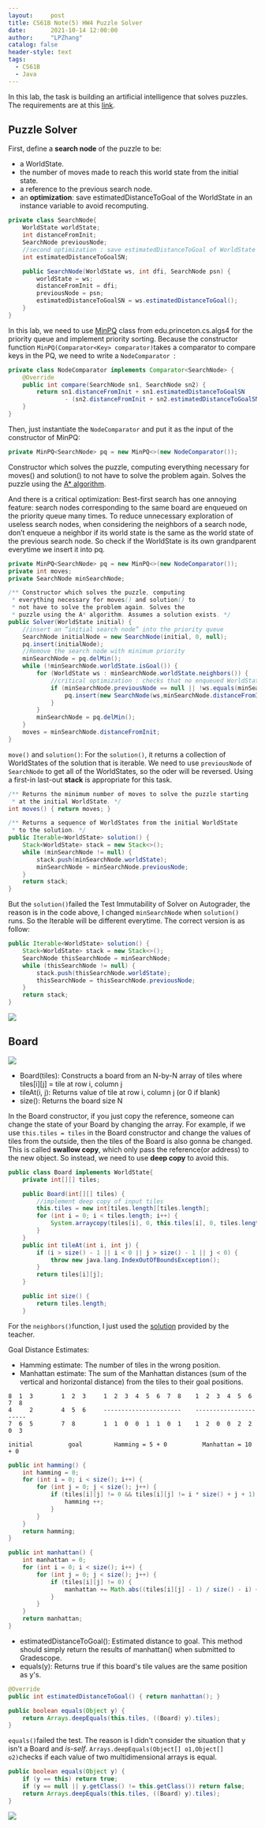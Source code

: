 ```yaml
---
layout:     post
title: CS61B Note(5) HW4 Puzzle Solver
date:       2021-10-14 12:00:00
author:     "LPZhang"
catalog: false
header-style: text
tags: 
  - CS61B
  - Java
---
```


In this lab, the task is building an artificial intelligence that solves puzzles. The requirements are at this [link](https://sp18.datastructur.es/materials/hw/hw4/hw4).
## Puzzle Solver
First, define a **search node** of the puzzle to be:
- a WorldState.
- the number of moves made to reach this world state from the initial state.
- a reference to the previous search node.
- an **optimization**: save estimatedDistanceToGoal of the WorldState in an instance variable to avoid recomputing.

```java
private class SearchNode{
    WorldState worldState;
    int distanceFromInit;
    SearchNode previousNode;
    //second optimization : save estimatedDistanceToGoal of WorldState in an instance variable
    int estimatedDistanceToGoalSN;

    public SearchNode(WorldState ws, int dfi, SearchNode psn) {
        worldState = ws;
        distanceFromInit = dfi;
        previousNode = psn;
        estimatedDistanceToGoalSN = ws.estimatedDistanceToGoal();
    }
}
```
In this lab, we need to use [MinPQ](https://algs4.cs.princeton.edu/code/javadoc/edu/princeton/cs/algs4/MinPQ.html) class from edu.princeton.cs.algs4 for the priority queue and implement priority sorting. Because the constructor function `MinPQ(Comparator<Key> comparator)`takes a comparator to compare keys in the PQ, we need to write a `NodeComparator `:
```java
private class NodeComparator implements Comparator<SearchNode> {
    @Override
    public int compare(SearchNode sn1, SearchNode sn2) {
        return sn1.distanceFromInit + sn1.estimatedDistanceToGoalSN
                - (sn2.distanceFromInit + sn2.estimatedDistanceToGoalSN);
    }
}
```
Then, just instantiate the `NodeComparator` and put it as the input of the constructor of MinPQ:
```java
private MinPQ<SearchNode> pq = new MinPQ<>(new NodeComparator());
```
Constructor which solves the puzzle, computing everything necessary for moves() and solution() to not have to solve the problem again. Solves the puzzle using the [A* algorithm](https://en.wikipedia.org/wiki/A*_search_algorithm).

And there is a critical optimization: Best-first search has one annoying feature: search nodes corresponding to the same board are enqueued on the priority queue many times. To reduce unnecessary exploration of useless search nodes, when considering the neighbors of a search node, don’t enqueue a neighbor if its world state is the same as the world state of the previous search node. So check if the WorldState is its own grandparent everytime we insert it into pq.
```java
private MinPQ<SearchNode> pq = new MinPQ<>(new NodeComparator());
private int moves;
private SearchNode minSearchNode;

/** Constructor which solves the puzzle, computing
 * everything necessary for moves() and solution() to
 * not have to solve the problem again. Solves the
 * puzzle using the A* algorithm. Assumes a solution exists. */
public Solver(WorldState initial) {
    //insert an “initial search node” into the priority queue
    SearchNode initialNode = new SearchNode(initial, 0, null);
    pq.insert(initialNode);
    //Remove the search node with minimum priority
    minSearchNode = pq.delMin();
    while (!minSearchNode.worldState.isGoal()) {
        for (WorldState ws : minSearchNode.worldState.neighbors()) {
            //critical optimization : checks that no enqueued WorldState is its own grandparent
            if (minSearchNode.previousNode == null || !ws.equals(minSearchNode.previousNode.worldState)) {
                pq.insert(new SearchNode(ws,minSearchNode.distanceFromInit + 1, minSearchNode));
            }
        }
        minSearchNode = pq.delMin();
    }
    moves = minSearchNode.distanceFromInit;
}
```
`move()` and `solution()`:
For the `solution()`, it returns a collection of WorldStates of the solution that is iterable. We need to use `previousNode` of `SearchNode` to get all of the WorldStates, so the oder will be reversed. Using a first-in last-out **stack** is appropriate for this task.
```java
/** Returns the minimum number of moves to solve the puzzle starting
 * at the initial WorldState. */
int moves() { return moves; }

/** Returns a sequence of WorldStates from the initial WorldState
 * to the solution. */
public Iterable<WorldState> solution() {
    Stack<WorldState> stack = new Stack<>();
    while (minSearchNode != null) {
        stack.push(minSearchNode.worldState);
        minSearchNode = minSearchNode.previousNode;
    }
    return stack;
}
```
But the `solution()`failed the Test Immutability of Solver on Autograder, the reason is in the code above, I changed `minSearchNode` when `solution()` runs. So the Iterable will be different everytime. The correct version is as follow:
```java
public Iterable<WorldState> solution() {
    Stack<WorldState> stack = new Stack<>();
    SearchNode thisSearchNode = minSearchNode;
    while (thisSearchNode != null) {
        stack.push(thisSearchNode.worldState);
        thisSearchNode = thisSearchNode.previousNode;
    }
    return stack;
}
```
![](https://github.com/Ramer42/Ramer42.github.io/blob/master/img/in-post/2021-10-13-CS61B-HW4/img-1.jpg?raw=true)

## Board
![](https://sp18.datastructur.es/materials/hw/hw4/images/8puzzle-game-tree.png)
- Board(tiles): Constructs a board from an N-by-N array of tiles where
              tiles[i][j] = tile at row i, column j
- tileAt(i, j): Returns value of tile at row i, column j (or 0 if blank)
- size(): Returns the board size N

In the Board constructor, if you just copy the reference, someone can change the state of your Board by changing the array. For example, if we use `this.tiles = tiles` in the Board constructor and change the values of tiles from the outside, then the tiles of the Board is also gonna be changed. This is called **swallow copy**, which only pass the reference(or address) to the new object. So instead, we need to use **deep copy** to avoid this.

```java
public class Board implements WorldState{
    private int[][] tiles;

    public Board(int[][] tiles) {
        //implement deep copy of input tiles
        this.tiles = new int[tiles.length][tiles.length];
        for (int i = 0; i < tiles.length; i++) {
            System.arraycopy(tiles[i], 0, this.tiles[i], 0, tiles.length);
        }
    }
    public int tileAt(int i, int j) {
        if (i > size() - 1 || i < 0 || j > size() - 1 || j < 0) {
            throw new java.lang.IndexOutOfBoundsException();
        }
        return tiles[i][j];
    }

    public int size() {
        return tiles.length;
    }
```
For the `neighbors()`function, I just used the [solution](http://joshh.ug/neighbors.html) provided by the teacher.

Goal Distance Estimates:
- Hamming estimate: The number of tiles in the wrong position.
- Manhattan estimate: The sum of the Manhattan distances (sum of the vertical and horizontal distance) from the tiles to their goal positions.

```
8  1  3        1  2  3     1  2  3  4  5  6  7  8    1  2  3  4  5  6  7  8
4     2        4  5  6     ----------------------    ----------------------
7  6  5        7  8        1  1  0  0  1  1  0  1    1  2  0  0  2  2  0  3

initial          goal         Hamming = 5 + 0          Manhattan = 10 + 0
```
```java
public int hamming() {
    int hamming = 0;
    for (int i = 0; i < size(); i++) {
        for (int j = 0; j < size(); j++) {
            if (tiles[i][j] != 0 && tiles[i][j] != i * size() + j + 1) {
                hamming ++;
            }
        }
    }
    return hamming;
}

public int manhattan() {
    int manhattan = 0;
    for (int i = 0; i < size(); i++) {
        for (int j = 0; j < size(); j++) {
            if (tiles[i][j] != 0) {
                manhattan += Math.abs((tiles[i][j] - 1) / size() - i) + Math.abs((tiles[i][j] - 1) % size() - j);
            }
        }
    }
    return manhattan;
}
```

- estimatedDistanceToGoal(): Estimated distance to goal. This method should simply return the results of manhattan() when submitted to Gradescope.
- equals(y): Returns true if this board's tile values are the same position as y's.

```java
@Override
public int estimatedDistanceToGoal() { return manhattan(); }

public boolean equals(Object y) {
    return Arrays.deepEquals(this.tiles, ((Board) y).tiles);
}
```
`equals()`failed the test. The reason is I didn't consider the situation that y isn't a Board and *is-self*. `Arrays.deepEquals(Object[] o1,Object[] o2)`checks if each value of two multidimensional arrays is equal.
```java
public boolean equals(Object y) {
    if (y == this) return true;
    if (y == null || y.getClass() != this.getClass()) return false;
    return Arrays.deepEquals(this.tiles, ((Board) y).tiles);
}
```
![](https://github.com/Ramer42/Ramer42.github.io/blob/master/img/in-post/2021-10-13-CS61B-HW4/result.jpg?raw=true)
